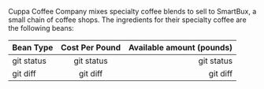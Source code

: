 Cuppa Coffee Company mixes specialty coffee blends to sell to SmartBux, a small
chain of coffee shops. The ingredients for their specialty coffee are the following beans:

| Bean Type | Cost Per Pound | Available amount (pounds) |
| :---         |     :---:      |          ---: |
| git status   | git status     | git status    |
| git diff     | git diff       | git diff      |
